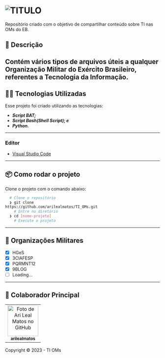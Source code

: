 # ![TITULO](https://github.com/arilealmatos/TI_OMs/blob/main/Tiulo_GITHUB.png)

Repositório criado com o objetivo de compartilhar 
conteúdo sobre TI nas OMs do EB.
## :rocket: Descrição
Contém vários tipos de arquivos úteis a qualquer Organização
Militar do Exército Brasileiro, referentes a Tecnologia da
Informação.
---
## 👨‍💻️ Tecnologias Utilizadas
Esse projeto foi criado utilizando as tecnologias:<br>
- ***Script BAT;***
- ***Script Bash(Shell Script); e***
- ***Python.***
---
### Editor
- [Visual Studio Code](https://code.visualstudio.com/)
---
## 📦️ Como rodar o projeto
Clone o projeto com o comando abaixo:
```bash
  # Clone o repositório
  ❯ git clone 
https://github.com/arilealmatos/TI_OMs.git
	# Entre no diretório
  ❯ cd [nome-projeto]
	# Execute o projeto
```
---
## 🔮 Organizações Militares
- [x] HGeS
- [X] 3CIAFESP
- [X] PQRMNT12
- [X] 9BLOG
- [ ] Loading...
---
## :handshake: Colaborador Principal
<table>
  <tr>
    <td align="center">
      <a href="http://github.com/arilealmatos">
        <img src="https://avatars.githubusercontent.com/u/49329629?s=40&v=4" width="100px;" alt="Foto de Ari Leal Matos no GitHub"/><br>
        <sub>
          <b>arilealmatos</b>
        </sub>
      </a>
    </td>
  </tr>
</table>

Copyright :copyright: 2023 - TI OMs
